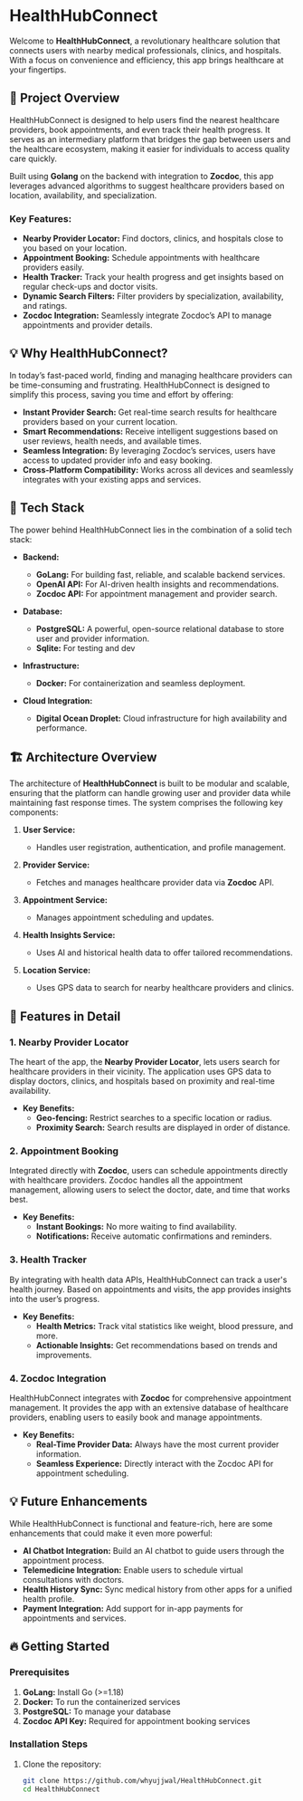 # HealthHubConnect

Welcome to **HealthHubConnect**, a revolutionary healthcare solution that connects users with nearby medical professionals, clinics, and hospitals. With a focus on convenience and efficiency, this app brings healthcare at your fingertips.

## 🚀 Project Overview

HealthHubConnect is designed to help users find the nearest healthcare providers, book appointments, and even track their health progress. It serves as an intermediary platform that bridges the gap between users and the healthcare ecosystem, making it easier for individuals to access quality care quickly.

Built using **Golang** on the backend with integration to **Zocdoc**, this app leverages advanced algorithms to suggest healthcare providers based on location, availability, and specialization.

### Key Features:
- **Nearby Provider Locator:** Find doctors, clinics, and hospitals close to you based on your location.
- **Appointment Booking:** Schedule appointments with healthcare providers easily.
- **Health Tracker:** Track your health progress and get insights based on regular check-ups and doctor visits.
- **Dynamic Search Filters:** Filter providers by specialization, availability, and ratings.
- **Zocdoc Integration:** Seamlessly integrate Zocdoc’s API to manage appointments and provider details.

## 💡 Why HealthHubConnect?

In today’s fast-paced world, finding and managing healthcare providers can be time-consuming and frustrating. HealthHubConnect is designed to simplify this process, saving you time and effort by offering:

- **Instant Provider Search:** Get real-time search results for healthcare providers based on your current location.
- **Smart Recommendations:** Receive intelligent suggestions based on user reviews, health needs, and available times.
- **Seamless Integration:** By leveraging Zocdoc’s services, users have access to updated provider info and easy booking.
- **Cross-Platform Compatibility:** Works across all devices and seamlessly integrates with your existing apps and services.

## 🔧 Tech Stack

The power behind HealthHubConnect lies in the combination of a solid tech stack:

- **Backend:**
  - **GoLang:** For building fast, reliable, and scalable backend services.
  - **OpenAI API:** For AI-driven health insights and recommendations.
  - **Zocdoc API:** For appointment management and provider search.
  
- **Database:**
  - **PostgreSQL:** A powerful, open-source relational database to store user and provider information.
  - **Sqlite:** For testing and dev 

- **Infrastructure:**
  - **Docker:** For containerization and seamless deployment.
  

- **Cloud Integration:**
  - **Digital Ocean Droplet:** Cloud infrastructure for high availability and performance.

## 🏗️ Architecture Overview

The architecture of **HealthHubConnect** is built to be modular and scalable, ensuring that the platform can handle growing user and provider data while maintaining fast response times. The system comprises the following key components:

1. **User Service:**
   - Handles user registration, authentication, and profile management.
   
2. **Provider Service:**
   - Fetches and manages healthcare provider data via **Zocdoc** API.
   
3. **Appointment Service:**
   - Manages appointment scheduling and updates.

4. **Health Insights Service:**
   - Uses AI and historical health data to offer tailored recommendations.

5. **Location Service:**
   - Uses GPS data to search for nearby healthcare providers and clinics.

## 📝 Features in Detail

### 1. Nearby Provider Locator
The heart of the app, the **Nearby Provider Locator**, lets users search for healthcare providers in their vicinity. The application uses GPS data to display doctors, clinics, and hospitals based on proximity and real-time availability. 

- **Key Benefits:**
  - **Geo-fencing:** Restrict searches to a specific location or radius.
  - **Proximity Search:** Search results are displayed in order of distance.
  
### 2. Appointment Booking
Integrated directly with **Zocdoc**, users can schedule appointments directly with healthcare providers. Zocdoc handles all the appointment management, allowing users to select the doctor, date, and time that works best.

- **Key Benefits:**
  - **Instant Bookings:** No more waiting to find availability.
  - **Notifications:** Receive automatic confirmations and reminders.

### 3. Health Tracker
By integrating with health data APIs, HealthHubConnect can track a user's health journey. Based on appointments and visits, the app provides insights into the user’s progress.

- **Key Benefits:**
  - **Health Metrics:** Track vital statistics like weight, blood pressure, and more.
  - **Actionable Insights:** Get recommendations based on trends and improvements.

### 4. Zocdoc Integration
HealthHubConnect integrates with **Zocdoc** for comprehensive appointment management. It provides the app with an extensive database of healthcare providers, enabling users to easily book and manage appointments.

- **Key Benefits:**
  - **Real-Time Provider Data:** Always have the most current provider information.
  - **Seamless Experience:** Directly interact with the Zocdoc API for appointment scheduling.

## 💡 Future Enhancements

While HealthHubConnect is functional and feature-rich, here are some enhancements that could make it even more powerful:

- **AI Chatbot Integration:** Build an AI chatbot to guide users through the appointment process.
- **Telemedicine Integration:** Enable users to schedule virtual consultations with doctors.
- **Health History Sync:** Sync medical history from other apps for a unified health profile.
- **Payment Integration:** Add support for in-app payments for appointments and services.

## 🔥 Getting Started

### Prerequisites
1. **GoLang:** Install Go (>=1.18)
2. **Docker:** To run the containerized services
3. **PostgreSQL:** To manage your database
4. **Zocdoc API Key:** Required for appointment booking services

### Installation Steps

1. Clone the repository:
   ```bash
   git clone https://github.com/whyujjwal/HealthHubConnect.git
   cd HealthHubConnect

